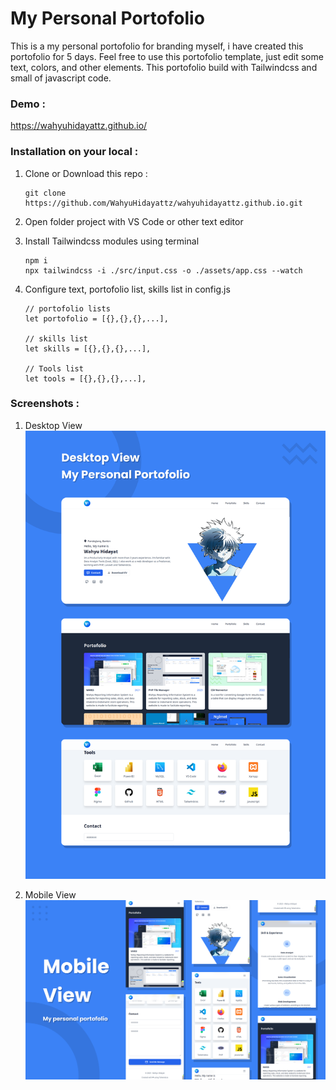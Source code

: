 # My Personal Portofolio

This is a my personal portofolio for branding myself, i have created this portofolio for 5 days. Feel free to use this portofolio template, just edit some text, colors, and other elements. This portofolio build with Tailwindcss and small of javascript code.

### Demo :

https://wahyuhidayattz.github.io/

### Installation on your local :

1. Clone or Download this repo :
    
    ```
    git clone https://github.com/WahyuHidayattz/wahyuhidayattz.github.io.git
    ```

2. Open folder project with VS Code or other text editor

3. Install Tailwindcss modules using terminal

    ```
    npm i
    npx tailwindcss -i ./src/input.css -o ./assets/app.css --watch
    ```

4. Configure text, portofolio list, skills list in config.js

    ```
    // portofolio lists
    let portofolio = [{},{},{},...],

    // skills list
    let skills = [{},{},{},...],

    // Tools list
    let tools = [{},{},{},...], 
    ```

### Screenshots :

1. Desktop View
    ![](art/design-desktop.png)

2. Mobile View
    ![](art/design-phone.png)